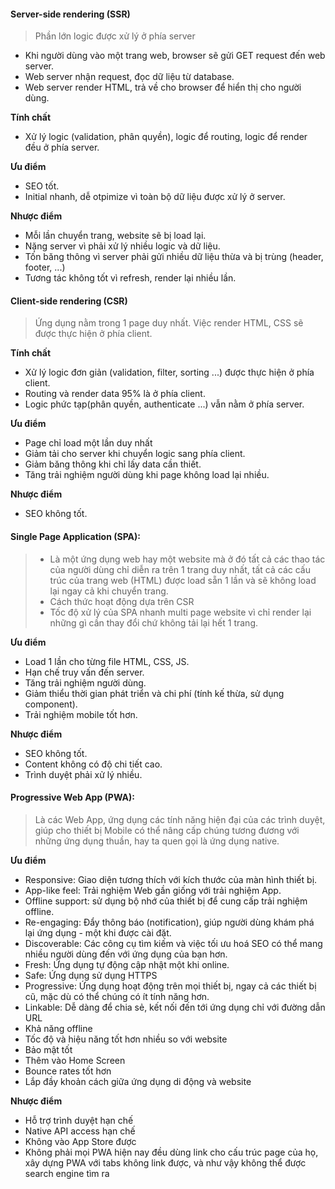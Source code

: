 #### Server-side rendering (SSR)
>Phần lớn logic được xử lý ở phía server 

- Khi người dùng vào một trang web, browser sẽ gửi GET request đến web server.
- Web server nhận request, đọc dữ liệu từ database.
- Web server render HTML, trả về cho browser để hiển thị cho người dùng.

**Tính chất**
- Xử lý logic (validation, phân quyền), logic để routing, logic để render đều ở phía server.

**Ưu điểm**
- SEO tốt.
- Initial nhanh, dễ otpimize vì toàn bộ dữ liệu được xử lý ở server.

**Nhược điểm**
- Mỗi lần chuyển trang, website sẽ bị load lại.
- Nặng server vì phải xử lý nhiều logic và dữ liệu.
- Tốn băng thông vì server phải gửi nhiều dữ liệu thừa và bị trùng (header, footer, ...)
- Tương tác không tốt vì refresh, render lại nhiều lần.

#### Client-side rendering (CSR)
>Ứng dụng nằm trong 1 page duy nhất.
Việc render HTML, CSS sẽ được thực hiện ở phía client.

**Tính chất**
- Xử lý logic đơn giản (validation, filter, sorting ...) được thực hiện ở phía client.
- Routing và render data 95% là ở phía client.
- Logic phức tạp(phân quyền, authenticate ...) vẫn nằm ở phía server.

**Ưu điểm** 
- Page chỉ load một lần duy nhất
- Giảm tải cho server khi chuyển logic sang phía client.
- Giảm băng thông khi chỉ lấy data cần thiết.
- Tăng trải nghiệm người dùng khi page không load lại nhiều.

**Nhược điểm** 
- SEO không tốt.

#### Single Page Application (SPA):
>- Là một ứng dụng web hay một website mà ở đó tất cả các thao tác của người dùng chỉ diễn ra trên 1 trang duy nhất, tất cả các cấu trúc của trang web (HTML) được load sẵn 1 lần và sẽ không load lại ngay cả khi chuyển trang.
>- Cách thức hoạt động dựa trên CSR
>- Tốc độ xử lý của SPA nhanh multi page website vì chỉ render lại những gì cần thay đổi chứ không tải lại hết 1 trang.

**Ưu điểm**
- Load 1 lần cho từng file HTML, CSS, JS.
- Hạn chế truy vấn đến server.
- Tăng trải nghiệm người dùng.
- Giảm thiểu thời gian phát triển và chi phí (tính kế thừa, sử dụng component).
- Trải nghiệm mobile tốt hơn.

**Nhược điểm**
- SEO không tốt.
- Content không có độ chi tiết cao.
- Trình duyệt phải xử lý nhiều.

#### Progressive Web App (PWA):
>Là các Web App, ứng dụng các tính năng hiện đại của các trình duyệt, giúp cho thiết bị Mobile có thể nâng cấp chúng tương đương với những ứng dụng thuần, hay ta quen gọi là ứng dụng native.

**Ưu điểm**
- Responsive: Giao diện tương thích với kích thước của màn hình thiết bị.
- App-like feel: Trải nghiệm Web gần giống với trải nghiệm App.
- Offline support: sử dụng bộ nhớ của thiết bị để cung cấp trải nghiệm offline.
- Re-engaging: Đẩy thông báo (notification), giúp người dùng khám phá lại ứng dụng - một khi được cài đặt.
- Discoverable: Các công cụ tìm kiếm và việc tối ưu hoá SEO có thể mang nhiều người dùng đến với ứng dụng của bạn hơn.
- Fresh: Ứng dụng tự động cập nhật một khi online.
- Safe: Ứng dụng sử dụng HTTPS
- Progressive: Ứng dụng hoạt động trên mọi thiết bị, ngay cả các thiết bị cũ, mặc dù có thể chúng có ít tính năng hơn.
- Linkable: Dễ dàng để chia sẻ, kết nối đến tới ứng dụng chỉ với đường dẫn URL
- Khả năng offline
- Tốc độ và hiệu năng tốt hơn nhiều so với website
- Bảo mật tốt
- Thêm vào Home Screen
- Bounce rates tốt hơn
- Lắp đầy khoản cách giữa ứng dụng di động và website

**Nhược điểm**
- Hỗ trợ trình duyệt hạn chế
- Native API access hạn chế
- Không vào App Store được
- Không phải mọi PWA hiện nay đều dùng link cho cấu trúc page của họ, xây dựng PWA với tabs không link được, và như vậy không thể được search engine tìm ra

